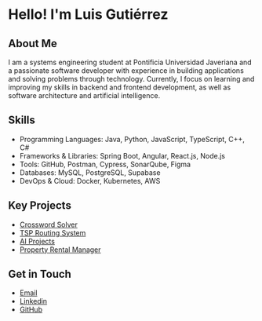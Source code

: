 # Hello! I'm Luis Gutiérrez

## About Me
I am a systems engineering student at Pontificia Universidad Javeriana and a passionate software developer with
experience in building applications and solving problems through technology.  Currently, I focus on learning and
improving my skills in backend and frontend development, as well as software architecture and artificial intelligence.

## Skills
- Programming Languages: Java, Python, JavaScript, TypeScript, C++, C#
- Frameworks & Libraries: Spring Boot, Angular, React.js, Node.js
- Tools: GitHub, Postman, Cypress, SonarQube, Figma
- Databases: MySQL, PostgreSQL, Supabase
- DevOps & Cloud: Docker, Kubernetes, AWS

## Key Projects
- [Crossword Solver](https://github.com/luisfgutierrezr/spanish-crossword-solver)
- [TSP Routing System](https://github.com/luisfgutierrezr/ProyectoADA)
- [AI Projects](https://github.com/luisfgutierrezr/AI_Projects)
- [Property Rental Manager](https://github.com/TeamDinamitaWeb) 

## Get in Touch
- [Email](elpipegutierrez@gmail.com)  
- [Linkedin](https://linkedin.com/in/your-profile)  
- [GitHub](https://github.com/luisfgutierrezr)  
